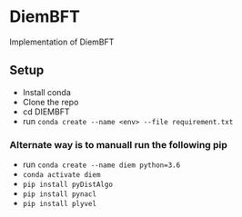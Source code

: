 # DiemBFT
Implementation of DiemBFT


## Setup 
- Install conda 
- Clone the repo
- cd DIEMBFT
- run ``` conda create --name <env> --file requirement.txt ```
### Alternate way is to manuall run the following pip
- run  ``` conda create --name diem python=3.6  ```
- ``` conda activate diem ```
- ``` pip install pyDistAlgo ```
- ``` pip install pynacl ```
- ``` pip install plyvel ```

